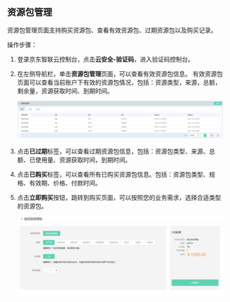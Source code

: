 ## 资源包管理

资源包管理页面支持购买资源包、查看有效资源包、过期资源包以及购买记录。

操作步骤：

1. 登录京东智联云控制台，点击**云安全-验证码**，进入验证码控制台。

2. 在左侧导航栏，单击**资源包管理**页面，可以查看有效资源包信息。 有效资源包页面可以查看当前账户下有效的资源包情况，包括：资源类型，来源，总额，剩余量，资源获取时间、到期时间。

   ![image](../../../../image/Captcha/resource.png)

3. 点击**已过期**标签，可以查看过期资源包信息，包括：资源包类型、来源、总额、已使用量、资源获取时间，到期时间。

4. 点击**已购买**标签，可以查看所有已购买资源包信息。包括：资源包类型、规格、有效期、价格、付款时间。

5. 点击**立即购买**按钮，跳转到购买页面，可以按照您的业务需求，选择合适类型的资源包。

   ![image](../../../../image/Captcha/resource-buy.png)
